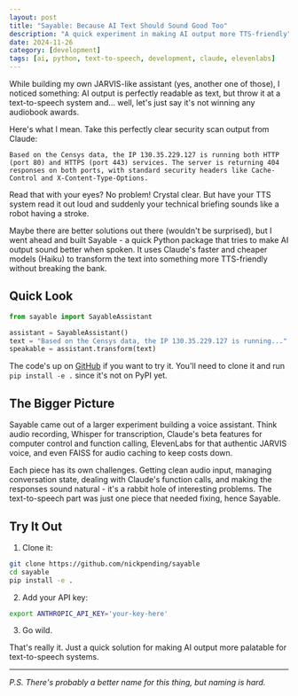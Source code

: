 ```yaml
---
layout: post
title: "Sayable: Because AI Text Should Sound Good Too"
description: "A quick experiment in making AI output more TTS-friendly"
date: 2024-11-26
category: [development]
tags: [ai, python, text-to-speech, development, claude, elevenlabs]
---
```


While building my own JARVIS-like assistant (yes, another one of those), I noticed something: AI output is perfectly readable as text, but throw it at a text-to-speech system and... well, let's just say it's not winning any audiobook awards.

Here's what I mean. Take this perfectly clear security scan output from Claude:

```
Based on the Censys data, the IP 130.35.229.127 is running both HTTP (port 80) and HTTPS (port 443) services. The server is returning 404 responses on both ports, with standard security headers like Cache-Control and X-Content-Type-Options.
```

Read that with your eyes? No problem! Crystal clear. But have your TTS system read it out loud and suddenly your technical briefing sounds like a robot having a stroke.

Maybe there are better solutions out there (wouldn't be surprised), but I went ahead and built Sayable - a quick Python package that tries to make AI output sound better when spoken. It uses Claude's faster and cheaper models (Haiku) to transform the text into something more TTS-friendly without breaking the bank.

## Quick Look

```python
from sayable import SayableAssistant

assistant = SayableAssistant()
text = "Based on the Censys data, the IP 130.35.229.127 is running..."
speakable = assistant.transform(text)
```

The code's up on [GitHub](https://github.com/nickpending/sayable) if you want to try it. You'll need to clone it and run `pip install -e .` since it's not on PyPI yet.

## The Bigger Picture

Sayable came out of a larger experiment building a voice assistant. Think audio recording, Whisper for transcription, Claude's beta features for computer control and function calling, ElevenLabs for that authentic JARVIS voice, and even FAISS for audio caching to keep costs down. 

Each piece has its own challenges. Getting clean audio input, managing conversation state, dealing with Claude's function calls, and making the responses sound natural - it's a rabbit hole of interesting problems. The text-to-speech part was just one piece that needed fixing, hence Sayable.

## Try It Out

1. Clone it:
```bash
git clone https://github.com/nickpending/sayable
cd sayable
pip install -e .
```

2. Add your API key:
```bash
export ANTHROPIC_API_KEY='your-key-here'
```

3. Go wild.

That's really it. Just a quick solution for making AI output more palatable for text-to-speech systems.

---

*P.S. There's probably a better name for this thing, but naming is hard.*